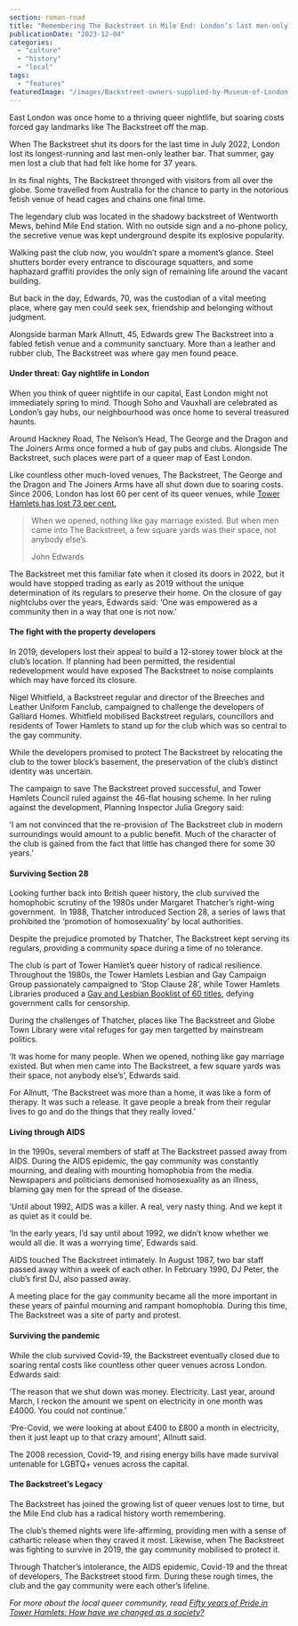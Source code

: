 ```yaml
---
section: roman-road
title: "Remembering The Backstreet in Mile End: London’s last men-only leather gay bar"
publicationDate: "2023-12-04"
categories: 
  - "culture"
  - "history"
  - "local"
tags: 
  - "features"
featuredImage: "/images/Backstreet-owners-supplied-by-Museum-of-London.jpg"
---
```


East London was once home to a thriving queer nightlife, but soaring costs forced gay landmarks like The Backstreet off the map.

When The Backstreet shut its doors for the last time in July 2022, London lost its longest-running and last men-only leather bar. That summer, gay men lost a club that had felt like home for 37 years. 

In its final nights, The Backstreet thronged with visitors from all over the globe. Some travelled from Australia for the chance to party in the notorious fetish venue of head cages and chains one final time. 

The legendary club was located in the shadowy backstreet of Wentworth Mews, behind Mile End station. With no outside sign and a no-phone policy, the secretive venue was kept underground despite its explosive popularity. 

Walking past the club now, you wouldn’t spare a moment’s glance. Steel shutters border every entrance to discourage squatters, and some haphazard graffiti provides the only sign of remaining life around the vacant building. 

But back in the day, Edwards, 70, was the custodian of a vital meeting place, where gay men could seek sex, friendship and belonging without judgment.

Alongside barman Mark Allnutt, 45, Edwards grew The Backstreet into a fabled fetish venue and a community sanctuary. More than a leather and rubber club, The Backstreet was where gay men found peace. 

#### **Under threat: Gay nightlife in London** 

When you think of queer nightlife in our capital, East London might not immediately spring to mind. Though Soho and Vauxhall are celebrated as London’s gay hubs, our neighbourhood was once home to several treasured haunts.

Around Hackney Road, The Nelson’s Head, The George and the Dragon and The Joiners Arms once formed a hub of gay pubs and clubs. Alongside The Backstreet, such places were part of a queer map of East London.

Like countless other much-loved venues, The Backstreet, The George and the Dragon and The Joiners Arms have all shut down due to soaring costs. Since 2006, London has lost 60 per cent of its queer venues, while [Tower Hamlets has lost 73 per cent.](https://www.theguardian.com/world/2017/aug/04/you-must-open-a-gay-venue-in-office-complex-planners-tell-developers) 

> When we opened, nothing like gay marriage existed. But when men came into The Backstreet, a few square yards was their space, not anybody else’s.
> 
> John Edwards

The Backstreet met this familiar fate when it closed its doors in 2022, but it would have stopped trading as early as 2019 without the unique determination of its regulars to preserve their home. On the closure of gay nightclubs over the years, Edwards said: ‘One was empowered as a community then in a way that one is not now.’

#### **The fight with the property developers**

In 2019, developers lost their appeal to build a 12-storey tower block at the club’s location. If planning had been permitted, the residential redevelopment would have exposed The Backstreet to noise complaints which may have forced its closure. 

Nigel Whitfield, a Backstreet regular and director of the Breeches and Leather Uniform Fanclub, campaigned to challenge the developers of Galliard Homes. Whitfield mobilised Backstreet regulars, councillors and residents of Tower Hamlets to stand up for the club which was so central to the gay community. 

While the developers promised to protect The Backstreet by relocating the club to the tower block’s basement, the preservation of the club’s distinct identity was uncertain.

The campaign to save The Backstreet proved successful, and Tower Hamlets Council ruled against the 46-flat housing scheme. In her ruling against the development, Planning Inspector Julia Gregory said: 

‘I am not convinced that the re-provision of The Backstreet club in modern surroundings would amount to a public benefit. Much of the character of the club is gained from the fact that little has changed there for some 30 years.’

#### **Surviving Section 28**

Looking further back into British queer history, the club survived the homophobic scrutiny of the 1980s under Margaret Thatcher’s right-wing government.  In 1988, Thatcher introduced Section 28, a series of laws that prohibited the ‘promotion of homosexuality’ by local authorities.

Despite the prejudice promoted by Thatcher, The Backstreet kept serving its regulars, providing a community space during a time of no tolerance.  

The club is part of Tower Hamlet’s queer history of radical resilience. Throughout the 1980s, the Tower Hamlets Lesbian and Gay Campaign Group passionately campaigned to ‘Stop Clause 28’, while Tower Hamlets Libraries produced a [Gay and Lesbian Booklist of 60 titles](https://romanroadlondon.com/globe-town-library-fight-ban-lgbtq-gay-books/), defying government calls for censorship. 

During the challenges of Thatcher, places like The Backstreet and Globe Town Library were vital refuges for gay men targetted by mainstream politics.

‘It was home for many people. When we opened, nothing like gay marriage existed. But when men came into The Backstreet, a few square yards was their space, not anybody else’s’, Edwards said.

For Allnutt, ‘The Backstreet was more than a home, it was like a form of therapy. It was such a release. It gave people a break from their regular lives to go and do the things that they really loved.’

#### **Living through AIDS**

In the 1990s, several members of staff at The Backstreet passed away from AIDS. During the AIDS epidemic, the gay community was constantly mourning, and dealing with mounting homophobia from the media. Newspapers and politicians demonised homosexuality as an illness, blaming gay men for the spread of the disease. 

‘Until about 1992, AIDS was a killer. A real, very nasty thing. And we kept it as quiet as it could be.

‘In the early years, I’d say until about 1992, we didn’t know whether we would all die. It was a worrying time’, Edwards said. 

AIDS touched The Backstreet intimately. In August 1987, two bar staff passed away within a week of each other. In February 1990, DJ Peter, the club’s first DJ, also passed away.  

A meeting place for the gay community became all the more important in these years of painful mourning and rampant homophobia. During this time, The Backstreet was a site of party and protest. 

#### **Surviving the pandemic**

While the club survived Covid-19, the Backstreet eventually closed due to soaring rental costs like countless other queer venues across London. Edwards said:

‘The reason that we shut down was money. Electricity. Last year, around March, I reckon the amount we spent on electricity in one month was £4000. You could not continue.’

‘Pre-Covid, we were looking at about £400 to £800 a month in electricity, then it just leapt up to that crazy amount’, Allnutt said.

The 2008 recession, Covid-19, and rising energy bills have made survival untenable for LGBTQ+ venues across the capital. 

#### **The Backstreet’s Legacy**

The Backstreet has joined the growing list of queer venues lost to time, but the Mile End club has a radical history worth remembering. 

The club’s themed nights were life-affirming, providing men with a sense of cathartic release when they craved it most. Likewise, when The Backstreet was fighting to survive in 2019, the gay community mobilised to protect it.

Through Thatcher’s intolerance, the AIDS epidemic, Covid-19 and the threat of developers, The Backstreet stood firm. During these rough times, the club and the gay community were each other’s lifeline. 

_For more about the local queer community, read_ [_Fifty years of Pride in Tower Hamlets: How have we changed as a society?_](https://romanroadlondon.com/fifty-years-lgbt-tower-hamlets/)

